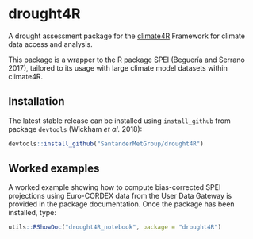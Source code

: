 # drought4R

A drought assessment package for the [climate4R](http://www.meteo.unican.es/climate4r) Framework for climate data access and analysis.

This package is a wrapper to the R package SPEI (Beguería and Serrano 2017), tailored to its usage with large climate model datasets within climate4R.

## Installation

The latest stable release can be installed using `install_github` from package `devtools` (Wickham _et al._ 2018):

```R
devtools::install_github("SantanderMetGroup/drought4R")
```
## Worked examples

A worked example showing how to compute bias-corrected SPEI projections using Euro-CORDEX data from the User Data Gateway is provided in the package documentation. Once the package has been installed, type:

```R
utils::RShowDoc("drought4R_notebook", package = "drought4R")
```

    

